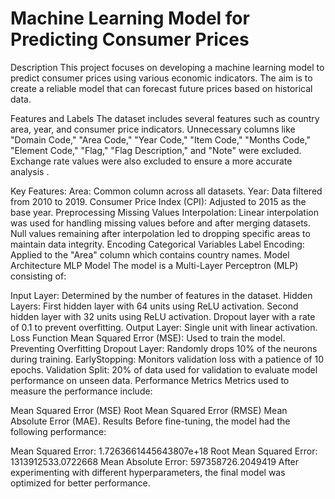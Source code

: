 # Machine Learning Model for Predicting Consumer Prices
Description
This project focuses on developing a machine learning model to predict consumer prices using various economic indicators. The aim is to create a reliable model that can forecast future prices based on historical data.

Features and Labels
The dataset includes several features such as country area, year, and consumer price indicators. Unnecessary columns like "Domain Code," "Area Code," "Year Code," "Item Code," "Months Code," "Element Code," "Flag," "Flag Description," and "Note" were excluded. Exchange rate values were also excluded to ensure a more accurate analysis ​​.

Key Features:
Area: Common column across all datasets.
Year: Data filtered from 2010 to 2019.
Consumer Price Index (CPI): Adjusted to 2015 as the base year​​.
Preprocessing
Missing Values
Interpolation: Linear interpolation was used for handling missing values before and after merging datasets. Null values remaining after interpolation led to dropping specific areas to maintain data integrity​​.
Encoding Categorical Variables
Label Encoding: Applied to the "Area" column which contains country names​​.
Model Architecture
MLP Model
The model is a Multi-Layer Perceptron (MLP) consisting of:

Input Layer: Determined by the number of features in the dataset.
Hidden Layers:
First hidden layer with 64 units using ReLU activation.
Second hidden layer with 32 units using ReLU activation.
Dropout layer with a rate of 0.1 to prevent overfitting​​.
Output Layer: Single unit with linear activation​​.
Loss Function
Mean Squared Error (MSE): Used to train the model​​.
Preventing Overfitting
Dropout Layer: Randomly drops 10% of the neurons during training.
EarlyStopping: Monitors validation loss with a patience of 10 epochs.
Validation Split: 20% of data used for validation to evaluate model performance on unseen data​​.
Performance Metrics
Metrics used to measure the performance include:

Mean Squared Error (MSE)
Root Mean Squared Error (RMSE)
Mean Absolute Error (MAE)​​.
Results
Before fine-tuning, the model had the following performance:

Mean Squared Error: 1.7263661445643807e+18
Root Mean Squared Error: 1313912533.0722668
Mean Absolute Error: 597358726.2049419
After experimenting with different hyperparameters, the final model was optimized for better performance​​.
